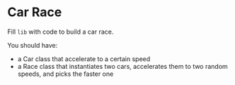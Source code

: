 # Car Race
Fill `lib` with code to build a car race.

You should have:

- a Car class that accelerate to a certain speed
- a Race class that instantiates two cars, accelerates them to two random speeds, and picks the faster one
